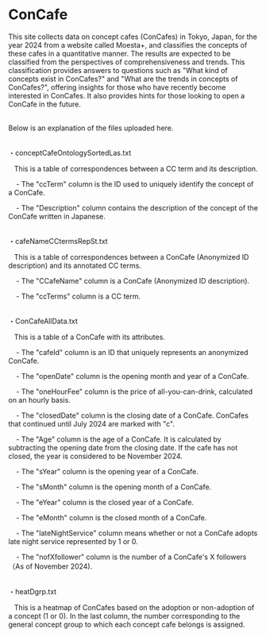# ConCafe
This site collects data on concept cafes (ConCafes) in Tokyo, Japan, for the year 2024 from a website called Moesta+, and classifies the concepts of these cafes in a quantitative manner. The results are expected to be classified from the perspectives of comprehensiveness and trends. This classification provides answers to questions such as "What kind of concepts exist in ConCafes?" and "What are the trends in concepts of ConCafes?", offering insights for those who have recently become interested in ConCafes. It also provides hints for those looking to open a ConCafe in the future.<p>
<br>
Below is an explanation of the files uploaded here.<p>
<br>
・conceptCafeOntologySortedLas.txt<p>
&nbsp;&nbsp;&nbsp;This is a table of correspondences between a CC term and its description. <p>
&nbsp;&nbsp;&nbsp;&nbsp;- The "ccTerm" column is the ID used to uniquely identify the concept of a ConCafe.<p>
&nbsp;&nbsp;&nbsp;&nbsp;- The "Description" column contains the description of the concept of the ConCafe written in Japanese.<p>
<br>
・cafeNameCCtermsRepSt.txt<p>
&nbsp;&nbsp;&nbsp;This is a table of correspondences between a ConCafe (Anonymized ID description) and its annotated CC terms. <p>
&nbsp;&nbsp;&nbsp;&nbsp;- The "CCafeName" column is a ConCafe (Anonymized ID description). <p>
&nbsp;&nbsp;&nbsp;&nbsp;- The "ccTerms" column is a CC term. <p><p>
<br>
・ConCafeAllData.txt<p>
&nbsp;&nbsp;&nbsp;This is a table of a ConCafe with its attributes. <p>
&nbsp;&nbsp;&nbsp;&nbsp;- The "cafeId" column is an ID that uniquely represents an anonymized ConCafe.<p>
&nbsp;&nbsp;&nbsp;&nbsp;- The "openDate" column is the opening month and year of a ConCafe.<p>
&nbsp;&nbsp;&nbsp;&nbsp;- The "oneHourFee" column is the price of all-you-can-drink, calculated on an hourly basis.<p>
&nbsp;&nbsp;&nbsp;&nbsp;- The "closedDate" column is the closing date of a ConCafe. ConCafes that continued until July 2024 are marked with "c".<p>
&nbsp;&nbsp;&nbsp;&nbsp;- The "Age" column is the age of a ConCafe. It is calculated by subtracting the opening date from the closing date. If the cafe has not closed, the year is considered to be November 2024.<p>
&nbsp;&nbsp;&nbsp;&nbsp;- The "sYear" column is the opening year of a ConCafe.<p>
&nbsp;&nbsp;&nbsp;&nbsp;- The "sMonth" column is the opening month of a ConCafe.<p>
&nbsp;&nbsp;&nbsp;&nbsp;- The "eYear" column is the closed year of a ConCafe.<p>
&nbsp;&nbsp;&nbsp;&nbsp;- The "eMonth" column is the closed month of a ConCafe.<p>
&nbsp;&nbsp;&nbsp;&nbsp;- The "lateNightService" column means whether or not a ConCafe adopts late night service represented by 1 or 0.<p>
&nbsp;&nbsp;&nbsp;&nbsp;- The "nofXfollower" column is the number of a ConCafe's X followers（As of November 2024).<p><p>
<br>
・heatDgrp.txt<p>
&nbsp;&nbsp;&nbsp;This is a heatmap of ConCafes based on the adoption or non-adoption of a concept (1 or 0). In the last column, the number corresponding to the general concept group to which each concept cafe belongs is assigned.
<br>
